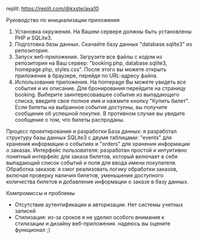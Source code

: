replit: https://replit.com/@kxste/aya10

Руководство по инициализации приложения
1. Установка окружения. На Вашем сервере должны быть установлены PHP и SQLite3.
2. Подготовка базы данных. Скачайте базу данных "database.sqlite3" из репозитория. 
3. Запуск веб-приложения. Загрузите все файлы с кодом из репозитория на Ваш сервер: "booking.php, database.sqlite3, homepage.php, styles.css". После этого вы можете открыть приложение в браузере, перейдя по URL-адресу файла.
4. Использование приложения. На homepage Вы можете увидеть все события и их описание. Для бронирования перейдите на страницу booking. Выберите заинтересовавшее событие из выпадающего списка, введите свое полное имя и нажмите кнопку "Купить билет". Если билеты на выбранное событие доступны, вы получите сообщение об успешной покупке. В противном случае вы увидите сообщение о том, что билеты распроданы.

Процесс проектирования и разработки
База данных: я разработал структуру базы данных SQLite3 с двумя таблицами: "events" для хранения информации о событиях и "orders" для хранения информации о заказах.
Интерфейс пользователя: разработан простой и интуитивно понятный интерфейс для заказа билетов, который включает в себя выпадающий список событий и поля для ввода имени покупателя.
Обработка заказов: я смог реализовать логику обработки заказов, включая проверку наличия билетов, уменьшение доступного количества билетов и добавление информации о заказе в базу данных.

Компромиссы и проблемы
- Отсутствие аутентификации и авторизации. Нет системы учетных записей 
- Стилизация: из-за сроков я не уделил особого внимания к стилизации и дизайну веб-приложения. надеюсь вы оцените функционал ;)

